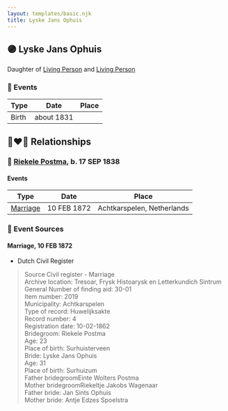 ```yaml
---
layout: templates/basic.njk
title: Lyske Jans Ophuis
---
```

## 🟣 Lyske Jans Ophuis

Daughter of [Living Person](/people/3/33968752) and [Living Person](/people/6/68221434)

### 📆 Events

Type | Date | Place
------ | ------ | ------
Birth | about 1831 |

## 👩‍❤️‍👨 Relationships

### 🔵 [Riekele Postma](/people/4/40864364), b. 17 SEP 1838

#### Events

Type | Date | Place
------ | ------ | ------
[Marriage](#event-family-0-event-0) | 10 FEB 1872 | Achtkarspelen, Netherlands
### 📰 Event Sources

#### <a id="event-family-0-event-0"></a> Marriage, 10 FEB 1872
* Dutch Civil Register
>   
  > Source Civil register - Marriage  
  > Archive location: Tresoar, Frysk Histoarysk en Letterkundich Sintrum  
  > General Number of finding aid: 30-01  
  > Item number: 2019  
  > Municipality: Achtkarspelen  
  > Type of record: Huwelijksakte  
  > Record number: 4  
  > Registration date: 10-02-1862  
  > Bridegroom: Riekele Postma  
  > Age: 23  
  > Place of birth: Surhuisterveen  
  > Bride: Lyske Jans Ophuis  
  > Age: 31  
  > Place of birth: Surhuizum  
  > Father bridegroomEinte Wolters Postma  
  > Mother bridegroomRiekeltje Jakobs Wagenaar  
  > Father bride: Jan Sints Ophuis  
  > Mother bride: Antje Edzes Spoelstra